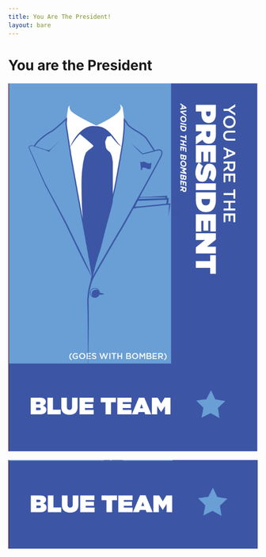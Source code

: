 ```yaml
---
title: You Are The President!
layout: bare
---
```


# You are the President

![](../president.png)

![](../bluecolor.png)
